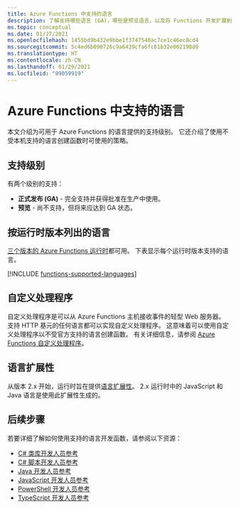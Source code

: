 ```yaml
---
title: Azure Functions 中支持的语言
description: 了解支持哪些语言 (GA)，哪些是预览语言，以及将 Functions 开发扩展到其他语言的方法。
ms.topic: conceptual
ms.date: 01/27/2021
ms.openlocfilehash: 1455bd9b432e9bbe1f3747540ac7ce1c46ec8cd4
ms.sourcegitcommit: 5c4ed6b098726c9a6439cfa6fc61b32e062198d0
ms.translationtype: HT
ms.contentlocale: zh-CN
ms.lasthandoff: 01/29/2021
ms.locfileid: "99059919"
---
```

# <a name="supported-languages-in-azure-functions"></a>Azure Functions 中支持的语言

本文介绍为可用于 Azure Functions 的语言提供的支持级别。 它还介绍了使用不受本机支持的语言创建函数时可使用的策略。

## <a name="levels-of-support"></a>支持级别

有两个级别的支持：

* **正式发布 (GA)** - 完全支持并获得批准在生产中使用。
* **预览** - 尚不支持，但将来应达到 GA 状态。

## <a name="languages-by-runtime-version"></a>按运行时版本列出的语言 

[三个版本的 Azure Functions 运行时](functions-versions.md)都可用。 下表显示每个运行时版本支持的语言。

[!INCLUDE [functions-supported-languages](../../includes/functions-supported-languages.md)]

## <a name="custom-handlers"></a>自定义处理程序

自定义处理程序是可以从 Azure Functions 主机接收事件的轻型 Web 服务器。 支持 HTTP 基元的任何语言都可以实现自定义处理程序。 这意味着可以使用自定义处理程序以不受官方支持的语言创建函数。 有关详细信息，请参阅 [Azure Functions 自定义处理程序](functions-custom-handlers.md)。

## <a name="language-extensibility"></a>语言扩展性

从版本 2.x 开始，运行时旨在提供[语言扩展性](https://github.com/Azure/azure-webjobs-sdk-script/wiki/Language-Extensibility)。 2\.x 运行时中的 JavaScript 和 Java 语言是使用此扩展性生成的。

## <a name="next-steps"></a>后续步骤

若要详细了解如何使用支持的语言开发函数，请参阅以下资源：

+ [C# 类库开发人员参考](functions-dotnet-class-library.md)
+ [C# 脚本开发人员参考](functions-reference-csharp.md)
+ [Java 开发人员参考](functions-reference-java.md)
+ [JavaScript 开发人员参考](functions-reference-node.md)
+ [PowerShell 开发人员参考](functions-reference-powershell.md)
+ [TypeScript 开发人员参考](functions-reference-node.md#typescript)
